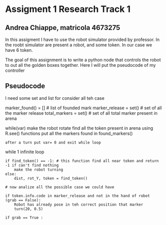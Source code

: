 # Assigment 1 Research Track 1  

## Andrea Chiappe, matricola 4673275

In this assigment I have to use the robot simulator provided by professor.
In the roobt simulator are present a robot, and some token. In our case we have 6 token. 

The goal of this assignment is to write a python node that controls the robot to out all the golden boxes together.
Here I will put the pseudocode of my controller

## Pseudocode  

I need some set and list for consider all teh case 

marker_found() = [] 	# list of founded mark
marker_release = set() 	# set of all the marker release
total_markers = set() 	# set of all total marker present in arena 

while(var)
	make the robot rotate 
	find all the token present in arena using R.see() functions
	put all the markers found in found_markers()
	
	after a turn put var= 0 and exit while loop

while 1 infinite loop

	if find_token() == -1: # this function find all near token and return -1 if can't find nothing
		make the robot turning
	else:
		dist, rot_Y, token = find_token()
		
 	# now analize all the possible case we could have
 	
 	if token.info.code in marker_release and not in the hand of robot (grab == False):
 		Robot has already pose in teh correct position that marker
 		turn(20, 0.5)
 		
 	if grab == True :
 		 
				

